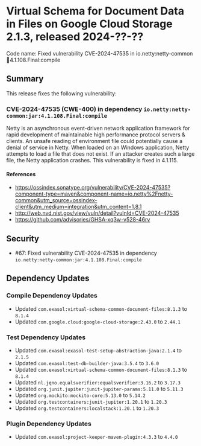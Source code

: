 # Virtual Schema for Document Data in Files on Google Cloud Storage 2.1.3, released 2024-??-??

Code name: Fixed vulnerability CVE-2024-47535 in io.netty:netty-common:jar:4.1.108.Final:compile

## Summary

This release fixes the following vulnerability:

### CVE-2024-47535 (CWE-400) in dependency `io.netty:netty-common:jar:4.1.108.Final:compile`
Netty is an asynchronous event-driven network application framework for rapid development of maintainable high performance protocol servers & clients. An unsafe reading of environment file could potentially cause a denial of service in Netty. When loaded on an Windows application, Netty attempts to load a file that does not exist. If an attacker creates such a large file, the Netty application crashes. This vulnerability is fixed in 4.1.115.
#### References
* https://ossindex.sonatype.org/vulnerability/CVE-2024-47535?component-type=maven&component-name=io.netty%2Fnetty-common&utm_source=ossindex-client&utm_medium=integration&utm_content=1.8.1
* http://web.nvd.nist.gov/view/vuln/detail?vulnId=CVE-2024-47535
* https://github.com/advisories/GHSA-xq3w-v528-46rv

## Security

* #67: Fixed vulnerability CVE-2024-47535 in dependency `io.netty:netty-common:jar:4.1.108.Final:compile`

## Dependency Updates

### Compile Dependency Updates

* Updated `com.exasol:virtual-schema-common-document-files:8.1.3` to `8.1.4`
* Updated `com.google.cloud:google-cloud-storage:2.43.0` to `2.44.1`

### Test Dependency Updates

* Updated `com.exasol:exasol-test-setup-abstraction-java:2.1.4` to `2.1.5`
* Updated `com.exasol:test-db-builder-java:3.5.4` to `3.6.0`
* Updated `com.exasol:virtual-schema-common-document-files:8.1.3` to `8.1.4`
* Updated `nl.jqno.equalsverifier:equalsverifier:3.16.2` to `3.17.3`
* Updated `org.junit.jupiter:junit-jupiter-params:5.11.0` to `5.11.3`
* Updated `org.mockito:mockito-core:5.13.0` to `5.14.2`
* Updated `org.testcontainers:junit-jupiter:1.20.1` to `1.20.3`
* Updated `org.testcontainers:localstack:1.20.1` to `1.20.3`

### Plugin Dependency Updates

* Updated `com.exasol:project-keeper-maven-plugin:4.3.3` to `4.4.0`
